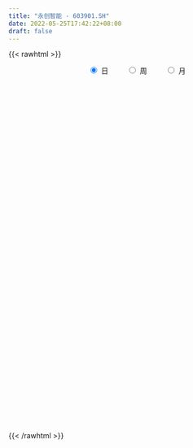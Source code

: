```yaml
---
title: "永创智能 - 603901.SH"
date: 2022-05-25T17:42:22+08:00
draft: false
---
```

{{< rawhtml >}}
    <div style="text-align: center">
        <label style="padding: 1rem;"><input style="margin-right: .5rem" type="radio" name="period" value="D" checked onclick="period_change(this)">日</label>
        <label style="padding: 1rem;"><input style="margin-right: .5rem" type="radio" name="period" value="W" onclick="period_change(this)">周</label>
        <label style="padding: 1rem;"><input style="margin-right: .5rem" type="radio" name="period" value="M" onclick="period_change(this)">月</label>
    </div>
    <div id="chart" style="height: 700px;"></div> 
    <script type="text/javascript">
        const D_v = [79838.35,173075.14,121760.49,67874.69,54817.57,59383.23,92816.34,145492.24,66803.23,160323.7,145894.7,175572.98,153729.52,142991.85,87751.27,122830.2,91220.33,83305.23,99692.45,84809.69,80255.59,39224.22,77090.16,101227.72,63547.08,101114.72,77013.33,55217.12,44622.62,73145.25,84138.31,93462.95,61176.7,55831.83,38675.19,73869.69,89019.47,42848.81,81808.81,46128.33,61471.83,44734.25,61622.27,44413.12,150716.24,59338.14,51473.09,41963.59,45952.95,50540.76,139718.25,69053.27,110296.81,78008.82,48778.0,39011.91,40980.01,52868.48,59976.38,42030.21,39859.88,107868.43,61688.36,52958.38,37441.87,54284.53,170090.94,99986.55,85461.89,68925.52,64966.79,106757.61,63175.75,61375.51,92562.91,68500.4,50921.68,53885.1,41686.9,51382.24,28663.23,30395.62,97911.24,50877.43,45943.96,63128.83,72832.33,65351.86,56081.6,49554.95,26546.28,26575.28,36332.66,49555.13,26697.3,55071.81,31051.81,41124.05,36951.72,25321.49,26149.32,23402.77,19743.0,11941.0,14117.96,13945.56,45048.6,29242.0,34802.18,49303.77,54571.0,43473.18,17229.0,67559.95,62278.25,47298.72,41320.03,34489.0,44801.63,54767.97,30888.96,45920.0,30694.0,44442.71,57120.69,33851.56,30099.93,51110.0,43020.14,30619.71,62696.83,40339.82,45478.4,56180.03,52599.6,68451.02,115195.35,69365.08,53473.94,56983.0,30852.25,41622.3,68703.8,49161.45,34066.14,25537.8,25769.95,25752.12,35083.23,25293.52,16327.0,22188.88,13628.09,28723.52,21989.48,23213.0,23859.62,24687.52,21250.89,20634.0,26336.0,38700.97,26487.81,74692.13,43313.56,46097.2,26183.0,25227.7,23714.0,12188.0,16402.38,16064.0,7005.0,12123.0,13681.0,15551.0,18971.0,13420.78,10619.81,11909.28,10698.5,14287.54,12283.5,11414.46,7708.34,12609.0,6134.0,7986.0,9853.0,12228.0,14342.44,16117.59,14814.66,10878.14,9627.05,10463.64,12752.29,31254.61,48327.4,41923.77,38156.34,18220.12,20637.63,24564.49,21711.94,38000.34,24604.56,20062.02,26892.11,22200.42,12989.0,21493.15,20282.4,22809.74,36027.86,41888.68,16209.0,20394.14,21040.0,12696.7,20011.09,36570.3,32420.22,27571.73,41285.91,14997.61,21272.0,37017.64,28913.64,41207.0,29041.0,19771.98,31710.02,43699.28,28784.21,29661.28,30886.09,12620.0,36279.0,38347.3,31300.0,27422.0,31724.69,15769.0,30832.0,36493.49,24866.0,29489.48,35052.8,19718.22]
const D_histogram = [0.0,0.0431407407,0.0253053582,-0.0036168059,-0.0217028182,-0.0169894622,0.0268158792,0.0827592427,0.1138011807,0.1661115908,0.2011264542,0.3086693091,0.4065543697,0.3716489934,0.2938905219,0.2658395219,0.2122835377,0.1850788548,0.1697662213,0.1223094009,0.0456567879,-0.0259931804,-0.1232138158,-0.1579237848,-0.1637756652,-0.0814581022,-0.0743087418,-0.0613378026,-0.0746398199,-0.0397687927,-0.0064482559,0.0210413773,0.0577654233,0.01943772,-0.0145711948,-0.0540637723,-0.106676382,-0.1351231625,-0.1853933001,-0.2081402848,-0.1644508297,-0.1179223677,-0.1299418381,-0.1533406629,-0.210790334,-0.2678257601,-0.2825766097,-0.2649971921,-0.2514093551,-0.2391990577,-0.2594538571,-0.2713070323,-0.2842168986,-0.2536301183,-0.2119178405,-0.15612272,-0.1180014075,-0.0498527127,-0.0419406838,-0.0355673877,0.0092830137,0.0903644392,0.1096901822,0.0928299539,0.0886079323,0.0961046694,0.1449874556,0.152652856,0.0934206195,0.0688533873,0.1049500166,0.193945539,0.2460999288,0.258006883,0.3310458905,0.3420595342,0.3077983096,0.2323929737,0.1900672938,0.1532470926,0.1202013054,0.1054662093,0.0573847451,0.040557156,-0.0144824147,-0.0306996547,-0.0292260978,-0.0834537298,-0.095851476,-0.1151838816,-0.1293926453,-0.1569958347,-0.2056761702,-0.2532061725,-0.2843488521,-0.3048286387,-0.2897661821,-0.221687095,-0.1549421585,-0.0997351883,-0.0361621006,-0.0052420877,0.0294360705,0.0645784024,0.0772368499,0.0724424215,0.0063918985,-0.0171110594,-0.0523695514,-0.0747575179,-0.1104089027,-0.1295785764,-0.1144367935,-0.0109115886,0.0657465459,0.1390421096,0.1607093039,0.1403205293,0.1062930763,0.1389680775,0.1251142623,0.1449071683,0.1428377481,0.1583487705,0.1528362475,0.1397605946,0.11474903,0.138112488,0.1486797278,0.1345835231,0.14956534,0.1192710515,0.1003458083,0.0382812426,-0.0060787303,0.0612830543,0.082220404,0.1049134255,0.0712015623,0.000594948,-0.0484848273,-0.0813950289,-0.0657177379,-0.0523846053,-0.0366904949,-0.0303388463,-0.0319956903,-0.0322135196,-0.0503473544,-0.0717082569,-0.0963294091,-0.1151913654,-0.121623475,-0.1259555964,-0.1082973106,-0.0863543097,-0.0708670082,-0.0449579591,-0.0213284988,-0.0362345051,-0.0252838293,-0.0314071002,0.0000429783,-0.0266200459,-0.0403600696,-0.1000073168,-0.1315177947,-0.1232811036,-0.1154840509,-0.1112606705,-0.1237316194,-0.1293548807,-0.1256803553,-0.1450703138,-0.1637019675,-0.1805149002,-0.145755501,-0.0902383112,-0.0439433771,0.0005433282,0.0232923686,0.0210878405,0.0247339905,0.0242373279,0.0280454232,0.0349199043,0.0426445805,0.0529208044,0.052802958,0.0762865661,0.0728445684,0.0922287354,0.0849989554,0.0896275241,0.0955747512,0.0848051008,0.0607763179,0.0270436586,-0.0595787067,-0.1425424419,-0.153017444,-0.13606283,-0.1371475296,-0.1661768802,-0.1471882868,-0.0634845135,0.0036206781,0.0208796017,0.0506797024,0.0690234879,0.0639429605,0.047453711,0.0422091348,0.0441912282,0.0763252413,0.0883320074,0.0787048577,0.0766350703,0.0521389461,0.0235777034,-0.001678187,-0.0348813469,-0.0680866608,-0.0628618516,-0.0532149909,-0.0512576996,-0.039612868,-0.0211590212,-0.041565574,-0.0599629954,-0.1005698417,-0.1426624192,-0.1144803171,-0.0630024228,-0.0208953463,0.0308177877,0.0536384908,0.0627048163,0.098442175,0.1198190386,0.1402463339,0.1517637593,0.1554833984,0.147467365,0.1485617393,0.1555957828,0.1416913196,0.1295619494,0.0993511298,0.0640592827]
const D_fast = [0.0,0.0539259259,0.042416883,0.0125905173,-0.0109211995,-0.0104552091,0.0400541021,0.1166872764,0.1761795094,0.2700178173,0.3553142942,0.5400244765,0.7395481295,0.7975550015,0.7932691604,0.831678041,0.8311929412,0.850257972,0.8773868938,0.8605074236,0.7952690076,0.7171207442,0.5890966548,0.5149057396,0.468109943,0.5300629805,0.5186351553,0.5162716438,0.4843096717,0.5092385006,0.5409469735,0.573696951,0.6248623528,0.5913940796,0.553742366,0.5007338455,0.4214521403,0.3592245691,0.2626061066,0.1878240506,0.1904007983,0.2074486684,0.1629437385,0.101209748,-0.0089375067,-0.1329293728,-0.2183243748,-0.2669942553,-0.316258757,-0.3638482241,-0.4489664877,-0.528646421,-0.612610512,-0.6454312612,-0.6566984436,-0.639934003,-0.6313130424,-0.5756275258,-0.5782006678,-0.5807192187,-0.5335480638,-0.4298755286,-0.38312724,-0.3767799798,-0.3588500184,-0.3273271139,-0.2421974638,-0.1963688495,-0.2322459311,-0.2395998164,-0.177265683,-0.0397837758,0.0738955962,0.1503042711,0.3061047513,0.4026332785,0.4453216313,0.4280145388,0.4332056823,0.4346972543,0.4317017935,0.4433332497,0.4095979717,0.4029096717,0.3442494973,0.3203573437,0.314524376,0.2394333116,0.2030726964,0.1549443204,0.1083873954,0.0415352473,-0.0585641308,-0.1693956762,-0.2716255687,-0.3683125151,-0.425691604,-0.4130342907,-0.3850248937,-0.3547517207,-0.3002191581,-0.2706096671,-0.2285724913,-0.1772855589,-0.1453178988,-0.1320017219,-0.1964542702,-0.224234993,-0.2725858728,-0.3136632188,-0.3769168293,-0.4284811471,-0.4419485625,-0.3411512548,-0.2480564838,-0.1400003927,-0.0781558724,-0.0634645146,-0.0709186986,-0.003501678,0.0139230723,0.0699427704,0.1035827873,0.1586810023,0.1913775411,0.2132420369,0.2169177297,0.2748093098,0.3225464816,0.3420961577,0.3944693095,0.3939927839,0.4001539928,0.3476597378,0.3017800822,0.3844626304,0.4259550812,0.474876459,0.4589649863,0.388507109,0.327306127,0.2740471681,0.2732950246,0.2735320059,0.2800534926,0.2788204296,0.2691646631,0.2608934538,0.2301727804,0.1908848137,0.1421813092,0.0945215115,0.0576835332,0.0218625127,0.0124464709,0.0128008943,0.0105714437,0.0252410031,0.0435383387,0.0195737061,0.0242034246,0.0102283787,0.0416892017,0.0083711661,-0.0154588751,-0.1001079515,-0.164497878,-0.1870814628,-0.2081554229,-0.2317472101,-0.2751510639,-0.3131130454,-0.3408586087,-0.3965161457,-0.4560732913,-0.518014949,-0.519694425,-0.4867368131,-0.4514277232,-0.4068051859,-0.3782330534,-0.3751656213,-0.3653359737,-0.3597733043,-0.3489538532,-0.3333493961,-0.3149635748,-0.2914571498,-0.2783742567,-0.235819007,-0.2210498627,-0.1786085118,-0.164588553,-0.1375531032,-0.1077121884,-0.0972805635,-0.1061152669,-0.1330870116,-0.2346040535,-0.3532033992,-0.4019327623,-0.4189938558,-0.4543654378,-0.5249390085,-0.5427474868,-0.4749148418,-0.4069044807,-0.3844256567,-0.3419556304,-0.306355973,-0.2954507602,-0.300076582,-0.2947688745,-0.281738974,-0.2305236506,-0.1964338827,-0.186384818,-0.1692958377,-0.1807572254,-0.2034240423,-0.2290994795,-0.2710229761,-0.3212499552,-0.3317406089,-0.3353974958,-0.3462546296,-0.3445130149,-0.3313489234,-0.3621468698,-0.39553504,-0.4612843468,-0.539042529,-0.5394805062,-0.5037532176,-0.4668699776,-0.4074523967,-0.3712220709,-0.3464795414,-0.2861316389,-0.2348000157,-0.1793111369,-0.1298527716,-0.0872622829,-0.0584114751,-0.0201766659,0.0257563233,0.04727469,0.0675358071,0.06216277,0.0428857435]
const D_slow = [0.0,0.0107851852,0.0171115247,0.0162073233,0.0107816187,0.0065342531,0.0132382229,0.0339280336,0.0623783288,0.1039062265,0.15418784,0.2313551673,0.3329937598,0.4259060081,0.4993786386,0.565838519,0.6189094035,0.6651791172,0.7076206725,0.7381980227,0.7496122197,0.7431139246,0.7123104706,0.6728295244,0.6318856081,0.6115210826,0.5929438972,0.5776094465,0.5589494915,0.5490072933,0.5473952294,0.5526555737,0.5670969295,0.5719563595,0.5683135608,0.5547976178,0.5281285223,0.4943477316,0.4479994066,0.3959643354,0.354851628,0.3253710361,0.2928855766,0.2545504108,0.2018528273,0.1348963873,0.0642522349,-0.0019970631,-0.0648494019,-0.1246491663,-0.1895126306,-0.2573393887,-0.3283936134,-0.3918011429,-0.4447806031,-0.4838112831,-0.5133116349,-0.5257748131,-0.5362599841,-0.545151831,-0.5428310775,-0.5202399678,-0.4928174222,-0.4696099337,-0.4474579507,-0.4234317833,-0.3871849194,-0.3490217054,-0.3256665505,-0.3084532037,-0.2822156996,-0.2337293148,-0.1722043326,-0.1077026119,-0.0249411392,0.0605737443,0.1375233217,0.1956215651,0.2431383886,0.2814501617,0.3115004881,0.3378670404,0.3522132267,0.3623525157,0.358731912,0.3510569983,0.3437504739,0.3228870414,0.2989241724,0.270128202,0.2377800407,0.198531082,0.1471120395,0.0838104963,0.0127232833,-0.0634838764,-0.1359254219,-0.1913471956,-0.2300827353,-0.2550165323,-0.2640570575,-0.2653675794,-0.2580085618,-0.2418639612,-0.2225547487,-0.2044441434,-0.2028461687,-0.2071239336,-0.2202163214,-0.2389057009,-0.2665079266,-0.2989025707,-0.327511769,-0.3302396662,-0.3138030297,-0.2790425023,-0.2388651763,-0.203785044,-0.1772117749,-0.1424697555,-0.11119119,-0.0749643979,-0.0392549609,0.0003322318,0.0385412937,0.0734814423,0.1021686998,0.1366968218,0.1738667538,0.2075126345,0.2449039695,0.2747217324,0.2998081845,0.3093784951,0.3078588126,0.3231795761,0.3437346771,0.3699630335,0.3877634241,0.3879121611,0.3757909542,0.355442197,0.3390127625,0.3259166112,0.3167439875,0.3091592759,0.3011603533,0.2931069734,0.2805201348,0.2625930706,0.2385107183,0.209712877,0.1793070082,0.1478181091,0.1207437815,0.099155204,0.081438452,0.0701989622,0.0648668375,0.0558082112,0.0494872539,0.0416354788,0.0416462234,0.0349912119,0.0249011945,-0.0001006347,-0.0329800833,-0.0638003592,-0.092671372,-0.1204865396,-0.1514194444,-0.1837581646,-0.2151782535,-0.2514458319,-0.2923713238,-0.3375000488,-0.3739389241,-0.3964985019,-0.4074843462,-0.4073485141,-0.401525422,-0.3962534618,-0.3900699642,-0.3840106322,-0.3769992764,-0.3682693004,-0.3576081552,-0.3443779541,-0.3311772147,-0.3121055731,-0.293894431,-0.2708372472,-0.2495875084,-0.2271806273,-0.2032869395,-0.1820856643,-0.1668915848,-0.1601306702,-0.1750253468,-0.2106609573,-0.2489153183,-0.2829310258,-0.3172179082,-0.3587621283,-0.3955592,-0.4114303284,-0.4105251588,-0.4053052584,-0.3926353328,-0.3753794608,-0.3593937207,-0.347530293,-0.3369780093,-0.3259302022,-0.3068488919,-0.2847658901,-0.2650896756,-0.2459309081,-0.2328961715,-0.2270017457,-0.2274212924,-0.2361416292,-0.2531632944,-0.2688787573,-0.282182505,-0.2949969299,-0.3049001469,-0.3101899022,-0.3205812957,-0.3355720446,-0.360714505,-0.3963801098,-0.4250001891,-0.4407507948,-0.4459746314,-0.4382701844,-0.4248605617,-0.4091843577,-0.3845738139,-0.3546190543,-0.3195574708,-0.2816165309,-0.2427456813,-0.2058788401,-0.1687384053,-0.1298394596,-0.0944166296,-0.0620261423,-0.0371883598,-0.0211735392]
const D_data = [['2021-05-14', 12.0809, 13.335, 12.0809, 13.335],['2021-05-17', 13.8641, 14.011, 13.6289, 14.6577],['2021-05-18', 13.7661, 13.3448, 13.2272, 13.9817],['2021-05-19', 13.3448, 13.09, 13.09, 13.4526],['2021-05-20', 13.0606, 13.09, 12.9921, 13.3448],['2021-05-21', 13.0704, 13.3252, 13.0411, 13.482],['2021-05-24', 13.335, 13.9523, 13.1292, 14.1678],['2021-05-25', 13.9425, 14.4226, 13.8739, 14.6969],['2021-05-26', 14.354, 14.4324, 14.1678, 14.5891],['2021-05-27', 14.2266, 15.0496, 14.158, 15.5199],['2021-05-28', 14.8929, 15.2358, 14.7557, 15.3926],['2021-05-31', 15.079, 16.7643, 15.0594, 16.7643],['2021-06-01', 16.7839, 17.5285, 16.4311, 17.9106],['2021-06-02', 17.6559, 16.4017, 16.2744, 17.6853],['2021-06-03', 16.6565, 15.8922, 15.8727, 16.8133],['2021-06-04', 15.7551, 16.5291, 15.5689, 16.6565],['2021-06-07', 16.245, 16.2646, 15.7747, 16.5879],['2021-06-08', 16.4017, 16.6271, 16.0686, 16.9896],['2021-06-09', 16.5095, 16.9014, 15.9902, 16.9994],['2021-06-10', 16.6467, 16.5487, 16.2058, 16.9504],['2021-06-11', 16.5585, 16.0196, 15.4122, 16.5585],['2021-06-15', 15.9216, 15.7943, 15.6767, 16.049],['2021-06-16', 15.8629, 15.0594, 14.7753, 15.9412],['2021-06-17', 15.0594, 15.4709, 14.8831, 15.951],['2021-06-18', 15.4709, 15.6865, 14.9712, 15.9314],['2021-06-21', 15.6277, 16.9896, 15.5297, 17.166],['2021-06-22', 16.6859, 16.3136, 16.2548, 16.872],['2021-06-23', 16.2842, 16.4703, 16.1078, 16.7153],['2021-06-24', 16.4115, 16.1666, 15.9706, 16.4703],['2021-06-25', 15.9706, 16.8622, 15.9706, 17.2444],['2021-06-28', 16.6663, 17.0876, 16.4605, 17.7343],['2021-06-29', 17.1464, 17.264, 16.5585, 17.7147],['2021-06-30', 17.3815, 17.6657, 17.1072, 17.6657],['2021-07-01', 17.6363, 16.8329, 16.8133, 17.6461],['2021-07-02', 16.7349, 16.7741, 16.5585, 17.1464],['2021-07-05', 16.7937, 16.5585, 16.3136, 16.8133],['2021-07-06', 16.5879, 16.1568, 15.7747, 16.7545],['2021-07-07', 16.1568, 16.2156, 15.8041, 16.4213],['2021-07-08', 16.2156, 15.6669, 15.2162, 16.3723],['2021-07-09', 15.8237, 15.7159, 15.2848, 15.9314],['2021-07-12', 15.8041, 16.5095, 15.6375, 16.6859],['2021-07-13', 16.5193, 16.7251, 16.0784, 16.9308],['2021-07-14', 16.9308, 16.0294, 15.9706, 16.9308],['2021-07-15', 16.0098, 15.7159, 15.3338, 16.1666],['2021-07-16', 15.7259, 14.9559, 14.176, 15.953],['2021-07-19', 14.7091, 14.4821, 14.4623, 15.2521],['2021-07-20', 14.719, 14.6104, 13.9885, 14.719],['2021-07-21', 14.6104, 14.8078, 14.3439, 14.9855],['2021-07-22', 14.9954, 14.6301, 14.4623, 14.9954],['2021-07-23', 14.6301, 14.4722, 14.1168, 14.6894],['2021-07-26', 14.4031, 13.8206, 13.2876, 14.5314],['2021-07-27', 13.8601, 13.5936, 13.4455, 14.1365],['2021-07-28', 13.4258, 13.2481, 12.8532, 13.7121],['2021-07-29', 13.3369, 13.5738, 13.3369, 13.8996],['2021-07-30', 13.5738, 13.6627, 13.4258, 14.0773],['2021-08-02', 13.4258, 13.8897, 13.3962, 13.9786],['2021-08-03', 13.8799, 13.7417, 13.643, 14.1662],['2021-08-04', 13.7614, 14.2649, 13.7022, 14.5314],['2021-08-05', 14.1859, 13.6035, 13.5047, 14.2846],['2021-08-06', 13.6232, 13.5146, 13.3567, 13.7318],['2021-08-09', 13.7219, 14.0477, 13.3863, 14.1662],['2021-08-10', 14.028, 14.8078, 13.9292, 15.4495],['2021-08-11', 14.8078, 14.3142, 14.2254, 14.8078],['2021-08-12', 14.3241, 13.8799, 13.8305, 14.5413],['2021-08-13', 13.8799, 13.9885, 13.7812, 14.0674],['2021-08-16', 13.8503, 14.1563, 13.3468, 14.2155],['2021-08-17', 15.3014, 14.8671, 14.1662, 15.3014],['2021-08-18', 15.0546, 14.5709, 13.949, 15.104],['2021-08-19', 14.413, 13.643, 13.6232, 14.561],['2021-08-20', 13.6232, 13.87, 12.9717, 13.9983],['2021-08-23', 13.7121, 14.6894, 13.6331, 14.7091],['2021-08-24', 14.6992, 15.7753, 14.4623, 15.8839],['2021-08-25', 15.5778, 15.8444, 15.1731, 15.8839],['2021-08-26', 15.8444, 15.6963, 15.5581, 16.2491],['2021-08-27', 15.6272, 16.9204, 15.6272, 17.1771],['2021-08-30', 16.8809, 16.644, 16.5058, 17.4041],['2021-08-31', 16.7131, 16.2886, 16.2096, 16.7625],['2021-09-01', 16.2195, 15.716, 15.6568, 16.6835],['2021-09-02', 15.6963, 16.0122, 15.5186, 16.1504],['2021-09-03', 16.0813, 16.0418, 15.8543, 16.6243],['2021-09-06', 16.0221, 16.0517, 15.5384, 16.2886],['2021-09-07', 16.0813, 16.2886, 16.0813, 16.723],['2021-09-08', 16.3676, 15.8148, 15.4199, 16.5749],['2021-09-09', 15.8148, 16.1208, 15.4594, 16.2491],['2021-09-10', 16.0319, 15.5087, 15.4298, 16.1109],['2021-09-13', 15.41, 15.8345, 14.8868, 15.8641],['2021-09-14', 15.9332, 16.0418, 15.3903, 16.1998],['2021-09-15', 15.953, 15.2027, 15.183, 15.953],['2021-09-16', 15.0842, 15.5186, 15.0842, 16.0122],['2021-09-17', 15.5186, 15.3014, 14.7387, 15.6568],['2021-09-22', 15.3705, 15.2126, 14.8671, 15.4001],['2021-09-23', 15.2126, 14.8473, 14.8276, 15.2817],['2021-09-24', 14.8276, 14.255, 14.2155, 14.9658],['2021-09-27', 14.255, 13.8404, 13.5541, 14.413],['2021-09-28', 13.87, 13.6232, 13.5936, 14.1168],['2021-09-29', 13.5936, 13.3764, 13.3271, 13.8897],['2021-09-30', 13.4258, 13.5541, 13.3073, 13.7713],['2021-10-08', 13.8009, 14.2155, 13.6528, 14.3735],['2021-10-11', 14.2846, 14.3833, 14.0674, 14.6598],['2021-10-12', 14.3142, 14.4327, 14.2945, 14.6104],['2021-10-13', 14.5709, 14.7683, 14.1464, 14.9855],['2021-10-14', 14.7585, 14.561, 14.3142, 14.8769],['2021-10-15', 14.64, 14.7585, 14.4031, 14.8967],['2021-10-18', 14.7585, 14.9559, 14.7585, 14.9559],['2021-10-19', 15.1237, 14.8276, 14.7387, 15.1336],['2021-10-20', 14.8375, 14.6598, 14.5314, 14.9559],['2021-10-21', 14.8078, 13.7022, 13.6627, 14.8078],['2021-10-22', 14.1168, 13.9589, 13.6824, 14.1168],['2021-10-25', 13.9194, 13.5936, 13.5442, 14.0674],['2021-10-26', 13.643, 13.5146, 13.2283, 13.8601],['2021-10-27', 13.4455, 13.0803, 12.8828, 13.5738],['2021-10-28', 13.0803, 13.0013, 12.4188, 13.1296],['2021-10-29', 13.1197, 13.2777, 12.8038, 13.3764],['2021-11-01', 13.6133, 14.6104, 13.406, 14.6104],['2021-11-02', 14.7782, 14.7387, 14.4623, 15.0546],['2021-11-03', 14.9066, 15.1435, 14.5215, 15.1435],['2021-11-04', 15.0053, 14.8375, 14.6301, 15.2027],['2021-11-05', 14.9164, 14.4031, 14.3636, 14.9559],['2021-11-08', 14.6499, 14.1563, 13.8009, 14.6499],['2021-11-09', 14.3044, 15.0645, 14.1563, 15.3014],['2021-11-10', 15.0053, 14.6203, 14.5215, 15.0349],['2021-11-11', 14.6005, 15.1534, 14.4426, 15.3014],['2021-11-12', 15.1139, 15.0349, 14.8177, 15.2027],['2021-11-15', 15.0448, 15.41, 14.8769, 15.5384],['2021-11-16', 15.41, 15.3014, 15.1731, 15.8839],['2021-11-17', 15.2916, 15.2817, 15.0645, 15.568],['2021-11-18', 15.1632, 15.1435, 15.0941, 15.5285],['2021-11-19', 15.1632, 15.8641, 15.1534, 16.0912],['2021-11-22', 15.7852, 15.9332, 15.7259, 16.2393],['2021-11-23', 16.1899, 15.7555, 15.6568, 16.2689],['2021-11-24', 15.8444, 16.2689, 15.7062, 16.644],['2021-11-25', 16.2985, 15.8049, 15.7358, 16.5848],['2021-11-26', 16.0221, 15.9431, 15.0349, 16.3281],['2021-11-29', 15.795, 15.2817, 15.0744, 15.8937],['2021-11-30', 15.3508, 15.2718, 15.0645, 15.8839],['2021-12-01', 15.7259, 16.802, 15.5482, 16.802],['2021-12-02', 16.802, 16.565, 16.0912, 17.0981],['2021-12-03', 16.7625, 16.8316, 16.3478, 17.029],['2021-12-06', 16.9402, 16.2195, 16.1998, 17.2166],['2021-12-07', 16.2886, 15.5581, 15.2126, 16.4663],['2021-12-08', 15.5384, 15.5384, 15.2521, 15.7457],['2021-12-09', 15.7852, 15.5186, 15.104, 15.7852],['2021-12-10', 15.4791, 16.0714, 15.4791, 16.7625],['2021-12-13', 15.5877, 16.1208, 15.3508, 16.1307],['2021-12-14', 15.9431, 16.2393, 15.9431, 16.4071],['2021-12-15', 16.4663, 16.1998, 16.1109, 16.5255],['2021-12-16', 16.259, 16.1307, 15.9628, 16.4959],['2021-12-17', 16.0714, 16.1603, 15.8444, 16.259],['2021-12-20', 15.9727, 15.8937, 15.4693, 16.3182],['2021-12-21', 15.8937, 15.7358, 15.4001, 15.8937],['2021-12-22', 15.7259, 15.5384, 15.4001, 15.7259],['2021-12-23', 15.6173, 15.4396, 15.2027, 15.6766],['2021-12-24', 15.4396, 15.4594, 15.1336, 15.5384],['2021-12-27', 15.4989, 15.3804, 14.9362, 15.5581],['2021-12-28', 15.2521, 15.6173, 15.1336, 15.6371],['2021-12-29', 15.6173, 15.716, 15.4199, 15.9628],['2021-12-30', 15.489, 15.6864, 15.3409, 15.6864],['2021-12-31', 15.6075, 15.8937, 15.4989, 16.2294],['2022-01-04', 15.953, 15.9826, 15.8444, 16.1603],['2022-01-05', 15.9332, 15.5087, 15.4001, 16.0122],['2022-01-06', 15.3014, 15.8049, 15.0151, 15.8345],['2022-01-07', 15.7259, 15.5877, 15.5778, 16.1899],['2022-01-10', 15.5976, 16.1208, 15.5877, 16.1702],['2022-01-11', 16.3873, 15.4001, 14.7782, 16.4762],['2022-01-12', 15.41, 15.4298, 15.0349, 15.5285],['2022-01-13', 15.4298, 14.6005, 14.5907, 15.5285],['2022-01-14', 14.561, 14.6104, 14.3142, 14.8276],['2022-01-17', 14.5808, 14.9362, 14.5314, 15.0053],['2022-01-18', 14.8769, 14.8671, 14.6301, 15.0053],['2022-01-19', 14.7881, 14.7486, 14.5413, 14.7881],['2022-01-20', 14.6005, 14.4031, 14.3932, 14.8375],['2022-01-21', 14.4031, 14.3142, 14.0082, 14.4623],['2022-01-24', 14.2056, 14.2945, 14.0971, 14.4327],['2022-01-25', 14.2945, 13.8206, 13.8206, 14.3142],['2022-01-26', 14.0082, 13.564, 13.4554, 14.0378],['2022-01-27', 13.564, 13.3073, 13.3073, 13.8108],['2022-01-28', 13.2974, 13.8206, 13.2974, 14.0378],['2022-02-07', 14.2945, 14.176, 13.8996, 14.2945],['2022-02-08', 14.1267, 14.2254, 13.9095, 14.2353],['2022-02-09', 14.2451, 14.3735, 14.1168, 14.561],['2022-02-10', 14.2451, 14.2353, 14.176, 14.4919],['2022-02-11', 14.2451, 13.9391, 13.8601, 14.3241],['2022-02-14', 13.9687, 13.9786, 13.8404, 14.2353],['2022-02-15', 13.9786, 13.8996, 13.8206, 14.3044],['2022-02-16', 13.9885, 13.9292, 13.8305, 14.1168],['2022-02-17', 13.9786, 13.9687, 13.8305, 14.1365],['2022-02-18', 14.0082, 13.9983, 13.8404, 14.0082],['2022-02-21', 13.9983, 14.0674, 13.8601, 14.0674],['2022-02-22', 13.9687, 13.9589, 13.8799, 14.2451],['2022-02-23', 14.1069, 14.3241, 13.9292, 14.3636],['2022-02-24', 14.334, 14.0576, 13.8206, 14.4031],['2022-02-25', 14.0576, 14.413, 14.0477, 14.561],['2022-02-28', 14.3932, 14.1464, 14.0181, 14.4623],['2022-03-01', 14.1069, 14.3241, 13.9983, 14.3439],['2022-03-02', 14.2353, 14.413, 14.1662, 14.4919],['2022-03-03', 14.4228, 14.2353, 14.1662, 14.4623],['2022-03-04', 14.2155, 14.0082, 13.9391, 14.4031],['2022-03-07', 13.9983, 13.7417, 13.6528, 14.2056],['2022-03-08', 13.7121, 12.715, 12.5274, 13.7614],['2022-03-09', 12.7051, 12.1918, 11.7377, 12.8532],['2022-03-10', 12.5373, 12.6953, 12.3399, 12.9815],['2022-03-11', 12.6459, 12.9026, 12.172, 12.9223],['2022-03-14', 12.9322, 12.5669, 12.409, 13.1],['2022-03-15', 12.5077, 11.9647, 11.945, 12.7545],['2022-03-16', 12.1227, 12.3596, 11.8068, 12.4386],['2022-03-17', 12.4879, 13.3073, 12.4879, 13.3369],['2022-03-18', 13.2876, 13.4258, 13.0013, 13.6726],['2022-03-21', 13.4258, 12.9815, 12.8828, 13.5738],['2022-03-22', 12.9519, 13.2382, 12.7841, 13.3665],['2022-03-23', 13.2777, 13.2185, 13.1296, 13.6627],['2022-03-24', 13.2185, 12.9618, 12.9026, 13.2382],['2022-03-25', 12.8433, 12.7545, 12.5867, 12.9815],['2022-03-28', 12.6261, 12.8236, 12.4583, 13.1888],['2022-03-29', 12.6953, 12.8927, 12.4188, 12.9618],['2022-03-30', 12.8236, 13.3665, 12.5373, 13.4751],['2022-03-31', 13.2777, 13.2579, 13.1395, 13.8305],['2022-04-01', 13.2382, 13.021, 12.942, 13.2777],['2022-04-06', 13.0112, 13.1099, 12.7545, 13.2185],['2022-04-07', 13.021, 12.7742, 12.7545, 13.3271],['2022-04-08', 12.9717, 12.5768, 12.4583, 12.9717],['2022-04-11', 12.5472, 12.4485, 11.8858, 12.5472],['2022-04-12', 12.3892, 12.1424, 12.0338, 12.8038],['2022-04-13', 12.2609, 11.8858, 11.8167, 12.2609],['2022-04-14', 11.8956, 12.2017, 11.7772, 12.3399],['2022-04-15', 12.1029, 12.2115, 11.9351, 12.7644],['2022-04-18', 12.2313, 12.0634, 11.9055, 12.2313],['2022-04-19', 12.0536, 12.1424, 11.866, 12.172],['2022-04-20', 12.0634, 12.2411, 11.9845, 12.7644],['2022-04-21', 12.4879, 11.6784, 11.6784, 12.4879],['2022-04-22', 11.6982, 11.5106, 11.1059, 11.7179],['2022-04-25', 11.2046, 10.9578, 10.7702, 11.5995],['2022-04-26', 11.1454, 10.5629, 10.4642, 11.1552],['2022-04-27', 10.5629, 11.2441, 10.02, 11.2737],['2022-04-28', 11.1256, 11.6192, 11.0269, 12.1029],['2022-04-29', 11.5699, 11.6587, 11.3724, 11.8463],['2022-05-05', 11.6291, 11.9746, 11.4119, 12.0437],['2022-05-06', 11.5304, 11.787, 11.4218, 12.2313],['2022-05-09', 11.7475, 11.6883, 11.5699, 11.8167],['2022-05-10', 11.5797, 12.1523, 11.3625, 12.2115],['2022-05-11', 12.2609, 12.1622, 12.1523, 12.8038],['2022-05-12', 12.2708, 12.3201, 11.9845, 12.4485],['2022-05-13', 12.4583, 12.3695, 12.0338, 12.4583],['2022-05-16', 12.3695, 12.3991, 12.2609, 12.8236],['2022-05-17', 12.5373, 12.33, 12.1128, 12.5373],['2022-05-18', 12.3991, 12.5176, 12.0733, 12.7051],['2022-05-19', 12.3892, 12.715, 12.3004, 13.0605],['2022-05-20', 12.7644, 12.5373, 12.4386, 12.8828],['2022-05-23', 12.6163, 12.5867, 12.3004, 12.6854],['2022-05-24', 12.5274, 12.33, 12.3004, 13.021],['2022-05-25', 12.36, 12.15, 12.12, 12.48]]
const W_v = [103927.63,97077.57,94137.45,68749.71,67603.04,108189.47,109016.56,135291.17,206254.48,129104.4,97976.05,78949.73,264699.68,140054.32,74946.88,99815.44,65483.9,83391.04,49280.0,39294.75,50840.96,38913.46,45773.78,60364.47,62719.85,189842.49,83509.98,81798.54,77440.36,58522.02,20274.24,12993.86,156610.36,404460.16,274172.96,170485.08,156163.9,137478.2,160933.17,174072.07,73989.0,57166.17,703949.8899999999,274081.89,482075.11,780766.87,549974.99,649688.37,548337.7999999999,739498.4200000002,1605834.6899999999,884602.9000000001,481504.33,366637.63,222831.92,185473.29,168117.12,350667.49,236982.75,269853.8,139099.7,150527.33,95707.91,167123.0,115400.77,161009.19,283161.13,157527.99,217470.3,188385.24,102657.09,117176.38,84319.84,230911.9,96139.73,41475.8,113146.66,159046.05,65301.95,71077.0,127023.93,257944.05,367675.4400000001,402891.51,310964.31,209981.49,176237.17,306038.55,198435.45,127464.56,112885.36,34805.8,111317.76,258553.8,115287.89,102954.22,295898.66,523345.63,510640.6,241571.69,156532.0,105885.0,63916.1,62571.15,62630.0,68092.19,67245.0,72180.2,97905.02,118361.12,151561.24,113945.34,197074.3,49605.7,195443.02,124299.46,62758.02,181421.38,223943.31,163134.09,367199.5699999999,439435.4,385717.57,423483.97,275861.88,312417.43,168909.54,374092.78,794115.3099999999,278473.67,1820084.6399999999,922608.54,1146759.5,702041.66,643992.25,1479474.8200000001,649172.29,429616.92,277841.59,285512.79,174918.62,243638.35,195132.51,133223.37,196987.84,177026.81,151101.0,175734.87,140980.0,149522.77,71963.19,219803.28,469097.16,351938.85,1024252.3300000001,1133893.24,842623.96,388997.09,687929.86,666308.6800000001,502210.74,372385.52,219890.09,297673.7,195509.96,90819.8,306581.11,263869.73,208642.5,183285.13,650404.6900000001,289833.6,341828.77,229619.58,170661.87,169335.1,156918.5,151566.99,225321.63,270657.0,274214.49,229357.58,324958.51,421771.9,150267.3,436474.8,577555.83,538219.37,585196.17,441978.12,480207.62,256432.92,547583.1899999999,443294.2,355307.4399999999,113315.93,350375.16,476911.12,611330.21,682875.8199999999,439283.29,281089.18,351113.04,333284.98,333675.11,362957.71,249268.53,445855.15,234866.99,299816.92,478749.4300000001,388838.5699999999,266376.32,253791.48,306949.57,89454.22,162376.05,41124.05,131568.3,114295.12,199379.13,252945.95,207072.56,216624.89,222154.9,361791.08,251635.29,160287.46,112520.72,122473.14,106921.86,216773.7,93596.08,67331.0,60935.91,50149.3,60527.03,58535.78,177882.24,129518.96,103636.7,137217.68,54130.84,157859.25,143407.89,153006.49,60547.37,145968.3,139685.18,84260.5]
const W_histogram = [0.0,-0.0612330484,-0.0919810716,-0.1146530433,-0.1448978412,-0.1265427507,-0.0998235692,-0.0769995274,-0.0417153531,-0.0322210004,-0.0350269327,-0.0336815601,0.0100750873,0.0027799343,-0.0042987777,-0.0512702978,-0.066172774,-0.1053535025,-0.1482739669,-0.1566612865,-0.1713825446,-0.1668688435,-0.1764864985,-0.1640543082,-0.1368478241,-0.0843539793,-0.0681691494,-0.0491040028,-0.0817833741,-0.1345806567,-0.1424190957,-0.1256312438,-0.0290928719,0.0530420888,0.0874334956,0.0586656701,0.0847632701,0.0793918876,0.1015454732,0.0783253568,0.0711771932,0.0724835426,0.1211026248,0.140832499,0.1888610585,0.2128645936,0.229530402,0.1860509823,0.1861117059,0.2419573438,0.254213795,0.2336197882,0.1935955053,0.1319772329,0.024053994,-0.0279004366,-0.0986002241,-0.0946595052,-0.1030024051,-0.1029922704,-0.12397121,-0.1105640723,-0.1099105046,-0.1767166595,-0.2172913968,-0.2191084128,-0.1769630969,-0.1453749043,-0.0958885066,-0.0775539999,-0.0727582048,-0.0451482575,-0.031048484,-0.0199329704,-0.0167581869,0.0009990179,0.0288137753,0.0429398118,0.0433463341,0.0418046791,0.0660989322,0.0916267076,0.1329923249,0.1652014864,0.1932952346,0.2187469541,0.2148637576,0.2390734337,0.2126174551,0.1885373512,0.1292414537,0.0728442934,0.0641249522,0.0394471384,0.0158240542,0.0174407592,0.0409111783,0.0502902939,0.0865432136,0.0630735938,0.0604956646,0.0229228902,-0.0062932609,-0.0231544579,-0.04743634,-0.0929402592,-0.103333819,-0.0983625138,-0.0881368259,-0.0582327307,-0.0267213408,-0.0013647875,0.0287187948,0.0353486832,0.0392371427,0.0206860246,0.0032268856,0.0214259292,0.0467214884,0.0570805747,0.1298504423,0.2147169653,0.2656915981,0.2779079907,0.2806588536,0.2612108576,0.2375586608,0.2646002226,0.3461690266,0.3292907424,0.1183373825,-0.0282391247,-0.0685156131,-0.1693072467,-0.1518961456,-0.1724155451,-0.260442468,-0.3156103761,-0.360190247,-0.3578212005,-0.3408162897,-0.3314727671,-0.3415223155,-0.3122675509,-0.3000682984,-0.3047050125,-0.2842844989,-0.2423908223,-0.2060147386,-0.160832668,-0.1208889075,-0.0679162077,0.0068613979,0.0257146794,0.1360274953,0.2444252108,0.3266207033,0.3717109462,0.4566080717,0.5071978487,0.5049582613,0.3754053453,0.2789171503,0.1412946182,0.0448091367,-0.0221874654,-0.0027335805,-0.0351580361,-0.0626767893,-0.0517693859,0.0240398802,0.036452586,-0.0078585803,-0.0266127082,-0.092702806,-0.1291373293,-0.185425495,-0.2070116628,-0.2452639434,-0.2144849184,-0.1590746081,-0.1589252873,-0.0654993423,0.0122406181,0.0735377169,0.0948932593,0.1373970666,0.1455915593,0.2271892967,0.2118150797,0.266663323,0.2613766459,0.3306288037,0.3596811921,0.3355588278,0.2823533834,0.267469363,0.23675504,0.3197445145,0.4295274747,0.4343196043,0.3833218375,0.3954438549,0.3649386139,0.2465732837,0.097812295,-0.0447919204,-0.1967513459,-0.3039510327,-0.3370892449,-0.3591072893,-0.1699509326,-0.1087026899,-0.1085387508,-0.1256306871,-0.2059053483,-0.2990552842,-0.3077717083,-0.2699644512,-0.2900452626,-0.3371394414,-0.2826349204,-0.1981637365,-0.0862888857,-0.0107819536,0.0896570467,0.095037277,0.0945254404,0.0397287684,0.0261352073,-0.008224229,-0.0966201884,-0.1705649034,-0.2437844092,-0.2730926545,-0.2765037397,-0.2401867847,-0.2326239996,-0.2876734465,-0.2744793678,-0.29480783,-0.2745617881,-0.2746751959,-0.2818823133,-0.3139325625,-0.3049771662,-0.2713581673,-0.1944384006,-0.1204328336,-0.0872840189]
const W_fast = [0.0,-0.0765413105,-0.1302846016,-0.1816198342,-0.2480890923,-0.2613696896,-0.2596064003,-0.2560322404,-0.2311769044,-0.2297378017,-0.2413004672,-0.2483754846,-0.2021000654,-0.2087002348,-0.2168536412,-0.2766427358,-0.3080884055,-0.3736075096,-0.4535964657,-0.5011491069,-0.5587160012,-0.595919511,-0.6496587906,-0.6782401773,-0.6852456492,-0.6538402993,-0.6546977568,-0.6479086108,-0.7010338257,-0.7874762724,-0.8309194854,-0.8455394444,-0.7562742905,-0.6608788076,-0.6046290268,-0.6187304348,-0.5714420173,-0.5569654279,-0.509425474,-0.5130642512,-0.5024181165,-0.4829908815,-0.4040961431,-0.3491581442,-0.25391432,-0.1766946364,-0.1026462276,-0.0996129018,-0.0530242516,0.0633107222,0.1391206222,0.1769315624,0.1853061558,0.1566821917,0.0547724512,-0.0041570885,-0.099506932,-0.1192310894,-0.1533245905,-0.1790625235,-0.2310342656,-0.2452681459,-0.2720922044,-0.3830775242,-0.4779751107,-0.5345692299,-0.5366646881,-0.5414202217,-0.5159059506,-0.5169599439,-0.5303536999,-0.5140308171,-0.5076931645,-0.5015608935,-0.5025756568,-0.4845686974,-0.4495504963,-0.4246895068,-0.413446401,-0.4045368862,-0.3637179001,-0.3152834478,-0.2406697492,-0.1671602162,-0.0907426593,-0.0106042013,0.0392285416,0.1232065762,0.1499049614,0.1729591952,0.1459736611,0.1077875741,0.115099471,0.1002834418,0.0806163711,0.0865932659,0.1202914796,0.1422431687,0.2001318918,0.1924306704,0.2049766574,0.1731346055,0.1423451392,0.1196953278,0.0835543607,0.0148153767,-0.0214116379,-0.0410309611,-0.0528394798,-0.0374935673,-0.0126625125,0.0123528439,0.0496161249,0.0650831841,0.0787809292,0.0654013173,0.0487488997,0.0723044256,0.1092803569,0.1339095868,0.2391420651,0.3776878294,0.4950853618,0.576778752,0.6496943283,0.6955490467,0.7312865151,0.8244781326,0.9925891932,1.0580335946,0.8766645804,0.723028292,0.6656229003,0.522504455,0.5019415197,0.438318234,0.2851806941,0.1511101919,0.0164827593,-0.0706034943,-0.138802656,-0.2123273251,-0.3077574524,-0.3565695755,-0.4193873976,-0.5002003648,-0.550850976,-0.5695550049,-0.5846826059,-0.5797087023,-0.5699871687,-0.5339935208,-0.4575005657,-0.4322186143,-0.2878989246,-0.1183949065,0.0454557619,0.1834737413,0.3825228848,0.5599121239,0.6839121018,0.6482105221,0.6214516147,0.5191527372,0.4338695399,0.3613260714,0.3800965612,0.3388825966,0.295694646,0.293659703,0.3754789391,0.3970047914,0.3507289801,0.3253216752,0.2360558758,0.1673370202,0.0646924807,-0.0086466027,-0.1082148692,-0.1310570738,-0.1154154156,-0.1549974165,-0.0779463071,0.0028538078,0.0825353359,0.1276141931,0.2044672671,0.2490596496,0.3874547111,0.4250342641,0.5465483381,0.6066058225,0.7585151813,0.8774878677,0.9372552104,0.9546381118,1.0066214321,1.0350958691,1.1980214722,1.4151863011,1.5285583318,1.5733910244,1.6843740055,1.745103418,1.6883814087,1.5640734937,1.4102712983,1.2091240363,1.0259365913,0.9085260679,0.7967312012,0.9433998247,0.9774723949,0.9505016463,0.9020020382,0.77025104,0.602337283,0.5166779318,0.4869940762,0.3944019491,0.26302291,0.2468687009,0.2817989507,0.37210158,0.4449130238,0.5677662857,0.5969058352,0.6200253588,0.5751608789,0.5681011196,0.531685626,0.4191346196,0.3025486787,0.1683830706,0.0708016617,-0.0017353585,-0.0254650996,-0.0760583144,-0.203026123,-0.2584518862,-0.3524823059,-0.400876711,-0.4696589178,-0.5473366135,-0.6578700034,-0.7251588986,-0.7593794415,-0.731069275,-0.6871719164,-0.6758441064]
const W_slow = [0.0,-0.0153082621,-0.03830353,-0.0669667908,-0.1031912511,-0.1348269388,-0.1597828311,-0.179032713,-0.1894615513,-0.1975168013,-0.2062735345,-0.2146939245,-0.2121751527,-0.2114801691,-0.2125548636,-0.225372438,-0.2419156315,-0.2682540071,-0.3053224988,-0.3444878205,-0.3873334566,-0.4290506675,-0.4731722921,-0.5141858692,-0.5483978252,-0.56948632,-0.5865286074,-0.5988046081,-0.6192504516,-0.6528956158,-0.6885003897,-0.7199082006,-0.7271814186,-0.7139208964,-0.6920625225,-0.6773961049,-0.6562052874,-0.6363573155,-0.6109709472,-0.591389608,-0.5735953097,-0.5554744241,-0.5251987679,-0.4899906431,-0.4427753785,-0.3895592301,-0.3321766296,-0.285663884,-0.2391359575,-0.1786466216,-0.1150931728,-0.0566882258,-0.0082893495,0.0247049588,0.0307184573,0.0237433481,-0.0009067079,-0.0245715842,-0.0503221855,-0.0760702531,-0.1070630556,-0.1347040736,-0.1621816998,-0.2063608647,-0.2606837139,-0.3154608171,-0.3597015913,-0.3960453174,-0.420017444,-0.439405944,-0.4575954952,-0.4688825596,-0.4766446805,-0.4816279231,-0.4858174699,-0.4855677154,-0.4783642716,-0.4676293186,-0.4567927351,-0.4463415653,-0.4298168323,-0.4069101554,-0.3736620741,-0.3323617025,-0.2840378939,-0.2293511554,-0.175635216,-0.1158668576,-0.0627124938,-0.015578156,0.0167322074,0.0349432808,0.0509745188,0.0608363034,0.0647923169,0.0691525067,0.0793803013,0.0919528748,0.1135886782,0.1293570766,0.1444809928,0.1502117153,0.1486384001,0.1428497856,0.1309907006,0.1077556358,0.0819221811,0.0573315526,0.0352973462,0.0207391635,0.0140588283,0.0137176314,0.0208973301,0.0297345009,0.0395437866,0.0447152927,0.0455220141,0.0508784964,0.0625588685,0.0768290122,0.1092916228,0.1629708641,0.2293937636,0.2988707613,0.3690354747,0.4343381891,0.4937278543,0.55987791,0.6464201666,0.7287428522,0.7583271978,0.7512674167,0.7341385134,0.6918117017,0.6538376653,0.610733779,0.545623162,0.466720568,0.3766730063,0.2872177062,0.2020136337,0.119145442,0.0337648631,-0.0443020247,-0.1193190992,-0.1954953524,-0.2665664771,-0.3271641827,-0.3786678673,-0.4188760343,-0.4490982612,-0.4660773131,-0.4643619636,-0.4579332938,-0.42392642,-0.3628201173,-0.2811649414,-0.1882372049,-0.074085187,0.0527142752,0.1789538405,0.2728051768,0.3425344644,0.377858119,0.3890604031,0.3835135368,0.3828301417,0.3740406327,0.3583714353,0.3454290889,0.3514390589,0.3605522054,0.3585875603,0.3519343833,0.3287586818,0.2964743495,0.2501179757,0.19836506,0.1370490742,0.0834278446,0.0436591926,0.0039278707,-0.0124469648,-0.0093868103,0.0089976189,0.0327209338,0.0670702004,0.1034680903,0.1602654144,0.2132191844,0.2798850151,0.3452291766,0.4278863775,0.5178066756,0.6016963825,0.6722847284,0.7391520691,0.7983408291,0.8782769577,0.9856588264,1.0942387275,1.1900691869,1.2889301506,1.3801648041,1.441808125,1.4662611987,1.4550632186,1.4058753822,1.329887624,1.2456153128,1.1558384905,1.1133507573,1.0861750848,1.0590403971,1.0276327253,0.9761563883,0.9013925672,0.8244496401,0.7569585274,0.6844472117,0.6001623514,0.5295036213,0.4799626872,0.4583904657,0.4556949773,0.478109239,0.5018685583,0.5254999184,0.5354321105,0.5419659123,0.539909855,0.5157548079,0.4731135821,0.4121674798,0.3438943162,0.2747683812,0.2147216851,0.1565656852,0.0846473235,0.0160274816,-0.0576744759,-0.1263149229,-0.1949837219,-0.2654543002,-0.3439374409,-0.4201817324,-0.4880212742,-0.5366308744,-0.5667390828,-0.5885600875]
const W_data = [['2017-07-14', 11.6389, 11.5238, 11.4662, 12.253],['2017-07-21', 11.4854, 10.5643, 10.3724, 11.495],['2017-07-28', 10.5547, 10.6314, 10.286, 10.689],['2017-08-04', 10.6314, 10.4971, 10.4107, 10.6794],['2017-08-11', 10.5259, 10.1421, 10.1421, 10.5835],['2017-08-18', 10.1325, 10.593, 10.1325, 10.8329],['2017-08-25', 10.6506, 10.7082, 10.4683, 10.7466],['2017-09-01', 10.8137, 10.6986, 10.6026, 10.8233],['2017-09-08', 10.6602, 10.9385, 10.5547, 11.5909],['2017-09-15', 10.8233, 10.6794, 10.6698, 11.0152],['2017-09-22', 10.6794, 10.4875, 10.4683, 10.785],['2017-09-29', 10.4779, 10.4779, 10.2764, 10.6122],['2017-10-13', 10.6026, 11.092, 10.5355, 11.495],['2017-10-20', 10.9864, 10.5259, 10.3724, 11.1208],['2017-10-27', 10.5163, 10.4587, 10.4107, 10.641],['2017-11-03', 10.4683, 9.7583, 9.6623, 10.5259],['2017-11-10', 9.883, 9.9118, 9.8158, 10.0653],['2017-11-17', 9.931, 9.3553, 9.2881, 9.931],['2017-11-24', 9.2018, 8.9427, 8.8275, 9.3361],['2017-12-01', 8.9427, 9.0674, 8.8947, 9.1058],['2017-12-08', 9.0194, 8.7412, 8.4245, 9.0674],['2017-12-15', 8.7508, 8.7604, 8.6164, 8.8755],['2017-12-22', 8.7604, 8.367, 8.2518, 8.7604],['2017-12-29', 8.4245, 8.4437, 8.1751, 8.4821],['2018-01-05', 8.4437, 8.5397, 8.3766, 8.8179],['2018-01-12', 8.5397, 8.9043, 8.319, 9.3745],['2018-01-19', 8.77, 8.4917, 8.3766, 8.8467],['2018-01-26', 8.4917, 8.4917, 8.319, 8.7028],['2018-02-02', 8.4917, 7.6665, 7.5706, 8.5205],['2018-02-09', 7.8009, 7.0045, 6.8989, 7.8009],['2018-02-14', 7.0812, 7.1964, 7.0141, 7.2923],['2018-02-23', 7.1964, 7.3211, 7.1964, 7.3595],['2018-03-02', 7.3499, 8.4629, 7.3403, 8.4629],['2018-03-09', 8.3958, 8.674, 8.2998, 9.077],['2018-03-16', 8.6356, 8.3478, 7.9832, 9.0866],['2018-03-23', 8.2998, 7.5322, 7.3115, 8.4437],['2018-03-30', 7.3019, 8.1751, 7.1676, 8.2326],['2018-04-04', 8.367, 7.8105, 7.7721, 8.5877],['2018-04-13', 7.8105, 8.1847, 7.7049, 8.3766],['2018-04-20', 8.0983, 7.5994, 7.5898, 8.4245],['2018-04-27', 7.5706, 7.6953, 7.4171, 7.9448],['2018-05-04', 7.6857, 7.7625, 7.4938, 7.8488],['2018-05-11', 7.8296, 8.4917, 7.82, 9.979],['2018-05-18', 8.4917, 8.3478, 8.2326, 8.6644],['2018-05-25', 8.3478, 8.9523, 8.3478, 9.0674],['2018-06-01', 8.9427, 8.9486, 8.5205, 9.835],['2018-06-08', 8.7654, 9.0932, 7.8879, 9.4982],['2018-06-15', 9.0643, 8.3893, 8.2929, 9.5272],['2018-06-22', 8.1, 8.9293, 7.5986, 9.1704],['2018-06-29', 8.9197, 9.9225, 8.6882, 9.9225],['2018-07-06', 10.9157, 9.7393, 8.8811, 11.0411],['2018-07-13', 9.5464, 9.4886, 9.18, 10.4143],['2018-07-20', 9.5272, 9.2475, 8.8811, 9.7104],['2018-07-27', 9.1607, 8.8329, 8.8039, 9.4693],['2018-08-03', 8.7557, 7.8589, 7.8107, 9.0257],['2018-08-10', 7.8589, 8.1289, 7.7336, 8.2061],['2018-08-17', 7.8686, 7.5118, 7.4154, 8.3025],['2018-08-24', 7.5118, 8.1868, 7.3479, 8.505],['2018-08-31', 8.1772, 7.9361, 7.7818, 8.4664],['2018-09-07', 8.0325, 7.9264, 7.83, 8.5532],['2018-09-14', 7.9168, 7.5021, 7.4829, 7.965],['2018-09-21', 7.425, 7.8011, 7.4154, 7.8879],['2018-09-28', 7.8011, 7.5696, 7.4732, 7.8011],['2018-10-12', 7.425, 6.4029, 6.075, 7.425],['2018-10-19', 6.4221, 6.2486, 5.94, 6.6054],['2018-10-26', 6.3643, 6.4029, 6.1811, 6.8946],['2018-11-02', 6.5379, 6.8561, 6.2293, 7.2032],['2018-11-09', 6.7596, 6.7404, 6.6246, 6.8754],['2018-11-16', 6.6536, 7.0296, 6.6536, 7.1357],['2018-11-23', 7.02, 6.6921, 6.6825, 7.2225],['2018-11-30', 6.6439, 6.4607, 6.2196, 6.7982],['2018-12-07', 6.6054, 6.7211, 6.5764, 6.8946],['2018-12-14', 6.6729, 6.5668, 6.48, 6.7307],['2018-12-21', 6.7886, 6.5089, 6.4607, 7.0971],['2018-12-28', 6.6536, 6.3643, 6.1521, 6.8464],['2019-01-04', 6.3546, 6.5282, 6.2679, 6.5571],['2019-01-11', 6.5571, 6.7211, 6.5089, 6.7404],['2019-01-18', 6.7018, 6.6246, 6.5186, 6.9814],['2019-01-25', 6.6343, 6.4607, 6.4414, 6.6825],['2019-02-01', 6.48, 6.4029, 6.2196, 6.5089],['2019-02-15', 6.4414, 6.7693, 6.4221, 6.9236],['2019-02-22', 6.8464, 6.9236, 6.75, 7.0586],['2019-03-01', 7.0393, 7.3382, 6.9718, 7.7046],['2019-03-08', 7.4539, 7.4925, 7.3189, 8.1289],['2019-03-15', 7.5696, 7.7046, 7.56, 8.2639],['2019-03-22', 7.7239, 7.9457, 7.5793, 8.0421],['2019-03-29', 7.8204, 7.7818, 7.3382, 8.1193],['2019-04-04', 7.7818, 8.3507, 7.7818, 8.7268],['2019-04-12', 8.3893, 7.8782, 7.8107, 8.4086],['2019-04-19', 7.9168, 7.9264, 7.6468, 8.0518],['2019-04-26', 7.9264, 7.3864, 7.3479, 7.965],['2019-04-30', 7.3768, 7.1936, 7.0586, 7.4925],['2019-05-10', 6.7307, 7.6757, 6.7307, 7.6757],['2019-05-17', 7.7046, 7.4346, 7.2804, 8.2543],['2019-05-24', 7.4732, 7.3479, 7.0007, 7.6179],['2019-05-31', 7.5118, 7.6275, 7.3286, 7.6757],['2019-06-06', 7.5696, 8.0036, 7.2611, 8.4472],['2019-06-14', 7.8107, 7.965, 7.8011, 8.5339],['2019-06-21', 7.9554, 8.4954, 7.8493, 9.0354],['2019-06-28', 8.4375, 7.8589, 7.8107, 8.6111],['2019-07-05', 7.9843, 8.1193, 7.8493, 8.1868],['2019-07-12', 8.1097, 7.6262, 7.5388, 8.1675],['2019-07-19', 7.6553, 7.5777, 7.5388, 7.8493],['2019-07-26', 7.5777, 7.6165, 7.2769, 7.6456],['2019-08-02', 7.6456, 7.403, 7.3254, 7.7329],['2019-08-09', 7.403, 6.9082, 6.8694, 7.4515],['2019-08-16', 6.8888, 7.1313, 6.8791, 7.2769],['2019-08-23', 7.1896, 7.2381, 7.141, 7.4515],['2019-08-30', 7.0537, 7.2769, 7.0537, 7.5291],['2019-09-06', 7.3351, 7.5777, 7.2284, 7.6456],['2019-09-12', 7.6359, 7.7329, 7.5874, 8.1695],['2019-09-20', 7.7232, 7.8008, 7.4224, 7.8105],['2019-09-27', 7.7523, 8.024, 7.403, 8.1307],['2019-09-30', 7.9561, 7.859, 7.762, 7.9561],['2019-10-11', 7.8105, 7.8881, 7.762, 8.1501],['2019-10-18', 7.9658, 7.5971, 7.5097, 8.0434],['2019-10-25', 7.5971, 7.5291, 7.4224, 7.6553],['2019-11-01', 7.5097, 7.9949, 7.5097, 8.1016],['2019-11-08', 7.9755, 8.2374, 7.9755, 8.3539],['2019-11-15', 8.1792, 8.1986, 8.024, 8.3927],['2019-11-22', 8.1501, 9.295, 8.0531, 9.3047],['2019-11-29', 9.3241, 10.0324, 9.198, 10.4496],['2019-12-06', 10.0906, 10.1973, 9.8966, 10.3429],['2019-12-13', 10.1876, 10.1391, 9.916, 10.8765],['2019-12-20', 10.1391, 10.3332, 10.0033, 10.5563],['2019-12-27', 10.2361, 10.2847, 9.3047, 10.4884],['2020-01-03', 10.1294, 10.3817, 10.11, 10.8668],['2020-01-10', 10.2847, 11.3034, 10.2847, 11.4101],['2020-01-17', 11.2937, 12.6133, 11.2258, 15.0486],['2020-01-23', 12.4289, 11.9244, 11.8371, 12.7588],['2020-02-07', 11.3907, 9.1592, 8.6934, 11.3907],['2020-02-14', 9.0233, 9.1398, 9.0136, 9.5764],['2020-02-21', 9.0621, 10.0324, 9.0621, 10.372],['2020-02-28', 9.9936, 8.8972, 8.839, 9.9936],['2020-03-06', 8.9263, 10.1197, 8.9166, 10.2458],['2020-03-13', 9.9645, 9.5958, 9.2659, 11.643],['2020-03-20', 9.6928, 8.3636, 7.9464, 9.8577],['2020-03-27', 8.1307, 8.2277, 7.6941, 8.6255],['2020-04-03', 8.0725, 7.8784, 7.6068, 8.0822],['2020-04-10', 8.0143, 8.1113, 7.9755, 8.7129],['2020-04-17', 8.1404, 8.1016, 7.9755, 8.2859],['2020-04-24', 8.0531, 7.8299, 7.7911, 8.315],['2020-04-30', 7.7911, 7.3254, 7.0925, 7.9075],['2020-05-08', 7.2769, 7.6068, 7.1799, 7.6941],['2020-05-15', 7.6262, 7.2478, 7.2187, 7.6941],['2020-05-22', 7.2575, 6.7918, 6.7529, 7.2575],['2020-05-29', 6.7626, 6.8791, 6.5783, 6.9373],['2020-06-05', 6.9082, 7.0634, 6.8888, 7.209],['2020-06-12', 7.1119, 6.9761, 6.839, 7.1896],['2020-06-19', 6.9859, 7.1035, 6.9173, 7.2015],['2020-06-24', 7.0937, 7.0937, 7.0643, 7.1525],['2020-07-03', 7.0839, 7.368, 6.9075, 7.4758],['2020-07-10', 7.3974, 7.8971, 7.3876, 8.1715],['2020-07-17', 7.8677, 7.3974, 7.2897, 8.1715],['2020-07-24', 7.4464, 8.8965, 7.4366, 9.7489],['2020-07-31', 9.259, 9.5628, 9.1023, 10.2584],['2020-08-07', 9.5824, 9.9351, 9.5824, 10.6406],['2020-08-14', 9.7783, 10.0625, 9.259, 10.3564],['2020-08-21', 10.0625, 11.2284, 9.8273, 11.346],['2020-08-28', 11.1696, 11.5518, 10.3564, 11.9927],['2020-09-04', 11.4244, 11.444, 10.7777, 12.1298],['2020-09-11', 11.4538, 9.8763, 9.5922, 11.5616],['2020-09-18', 9.8273, 9.9841, 9.7881, 10.2682],['2020-09-25', 10.0625, 9.0533, 8.9259, 10.0625],['2020-09-30', 9.0631, 9.0631, 8.7692, 9.2395],['2020-10-09', 9.259, 9.0533, 8.9847, 9.2982],['2020-10-16', 9.0337, 10.0527, 9.0239, 10.2486],['2020-10-23', 10.0625, 9.406, 9.259, 10.0625],['2020-10-30', 9.3962, 9.3178, 9.1807, 9.8371],['2020-11-06', 9.4354, 9.7587, 9.1023, 9.8763],['2020-11-13', 9.7685, 10.8463, 9.7098, 11.1403],['2020-11-20', 10.8071, 10.3662, 10.1507, 10.8855],['2020-11-27', 10.3662, 9.6314, 8.9063, 10.621],['2020-12-04', 9.504, 9.8175, 9.2786, 10.0135],['2020-12-11', 9.8567, 8.9945, 8.8867, 9.9547],['2020-12-18', 9.0043, 9.0435, 8.7398, 9.1513],['2020-12-25', 9.0533, 8.4556, 8.2793, 9.1219],['2020-12-31', 8.4556, 8.5536, 8.0441, 8.6614],['2021-01-08', 8.583, 8.0245, 7.7992, 8.7104],['2021-01-15', 8.0833, 8.7006, 7.7208, 9.0827],['2021-01-22', 8.7006, 9.1023, 8.5732, 9.2297],['2021-01-29', 9.0141, 8.436, 8.4164, 9.259],['2021-02-05', 8.5242, 9.7685, 8.5242, 9.7685],['2021-02-10', 10.0037, 10.0135, 9.5334, 10.6504],['2021-02-19', 10.0135, 10.2192, 9.9155, 10.4642],['2021-02-26', 10.1115, 10.0135, 9.602, 10.7875],['2021-03-05', 10.0331, 10.5524, 9.7979, 11.199],['2021-03-12', 10.5524, 10.3858, 9.4844, 10.9639],['2021-03-19', 10.425, 11.7183, 10.425, 12.3258],['2021-03-26', 11.6203, 10.8855, 10.5426, 12.414],['2021-04-02', 10.9737, 12.1004, 10.6406, 12.2474],['2021-04-09', 12.0613, 11.7379, 11.3754, 12.0613],['2021-04-16', 11.6595, 13.139, 11.0717, 13.139],['2021-04-23', 12.9627, 13.2468, 12.2474, 13.5799],['2021-04-30', 13.188, 12.9529, 12.5707, 13.5995],['2021-05-07', 12.9333, 12.7177, 12.7177, 13.2762],['2021-05-14', 12.6589, 13.335, 11.8555, 13.335],['2021-05-21', 13.8641, 13.3252, 12.9921, 14.6577],['2021-05-28', 13.335, 15.2358, 13.1292, 15.5199],['2021-06-04', 15.079, 16.5291, 15.0594, 17.9106],['2021-06-11', 16.245, 16.0196, 15.4122, 16.9994],['2021-06-18', 15.9216, 15.6865, 14.7753, 16.049],['2021-06-25', 15.6277, 16.8622, 15.5297, 17.2444],['2021-07-02', 16.6663, 16.7741, 16.4605, 17.7343],['2021-07-09', 16.7937, 15.7159, 15.2162, 16.8133],['2021-07-16', 15.8041, 14.9559, 14.176, 16.9308],['2021-07-23', 14.7091, 14.4722, 13.9885, 15.2521],['2021-07-30', 14.4031, 13.6627, 12.8532, 14.5314],['2021-08-06', 13.4258, 13.5146, 13.3567, 14.5314],['2021-08-13', 13.7219, 13.9885, 13.3863, 15.4495],['2021-08-20', 13.8503, 13.87, 12.9717, 15.3014],['2021-08-27', 13.7121, 16.9204, 13.6331, 17.1771],['2021-09-03', 16.8809, 16.0418, 15.5186, 17.4041],['2021-09-10', 16.0221, 15.5087, 15.4199, 16.723],['2021-09-17', 15.41, 15.3014, 14.7387, 16.1998],['2021-09-24', 15.3705, 14.255, 14.2155, 15.4001],['2021-09-30', 14.255, 13.5541, 13.3073, 14.413],['2021-10-08', 13.8009, 14.2155, 13.6528, 14.3735],['2021-10-15', 14.2846, 14.7585, 14.0674, 14.9855],['2021-10-22', 14.7585, 13.9589, 13.6627, 15.1336],['2021-10-29', 13.9194, 13.2777, 12.4188, 14.0674],['2021-11-05', 13.6133, 14.4031, 13.406, 15.2027],['2021-11-12', 14.6499, 15.0349, 13.8009, 15.3014],['2021-11-19', 15.0448, 15.8641, 14.8769, 16.0912],['2021-11-26', 15.7852, 15.9431, 15.0349, 16.644],['2021-12-03', 15.795, 16.8316, 15.0645, 17.0981],['2021-12-10', 16.9402, 16.0714, 15.104, 17.2166],['2021-12-17', 15.5877, 16.1603, 15.3508, 16.5255],['2021-12-24', 15.9727, 15.4594, 15.1336, 16.3182],['2021-12-31', 15.4989, 15.8937, 14.9362, 16.2294],['2022-01-07', 15.953, 15.5877, 15.0151, 16.1899],['2022-01-14', 15.5976, 14.6104, 14.3142, 16.4762],['2022-01-21', 14.5808, 14.3142, 14.0082, 15.0053],['2022-01-28', 14.2056, 13.8206, 13.2974, 14.4327],['2022-02-11', 14.2945, 13.9391, 13.8601, 14.561],['2022-02-18', 13.9687, 13.9983, 13.8206, 14.3044],['2022-02-25', 13.9983, 14.413, 13.8206, 14.561],['2022-03-04', 14.3932, 14.0082, 13.9391, 14.4919],['2022-03-11', 13.9983, 12.9026, 11.7377, 14.2056],['2022-03-18', 12.9322, 13.4258, 11.8068, 13.6726],['2022-03-25', 13.4258, 12.7545, 12.5867, 13.6627],['2022-04-01', 12.6261, 13.021, 12.4188, 13.8305],['2022-04-08', 13.0112, 12.5768, 12.4583, 13.3271],['2022-04-15', 12.5472, 12.2115, 11.7772, 12.8038],['2022-04-22', 12.2313, 11.5106, 11.1059, 12.7644],['2022-04-29', 11.2046, 11.6587, 10.02, 12.1029],['2022-05-06', 11.6291, 11.787, 11.4119, 12.2313],['2022-05-13', 11.7475, 12.3695, 11.3625, 12.8038],['2022-05-20', 12.3695, 12.5373, 12.0733, 13.0605],['2022-05-27', 12.6163, 12.15, 12.12, 13.021]]
const M_v = [141.0,542075.01,1135322.75,624798.6899999998,622919.5699999998,1261838.3599999999,1599884.47,1125248.4199999999,962146.5300000003,373166.8,1189621.4500000002,373239.25,2149384.6899999999,3154423.8500000001,1818141.8799999997,1056773.0900000001,504034.1800000001,652343.5600000001,2868266.9399999995,949425.11,465300.03,400816.34,1401173.9399999999,412648.42,332960.26,454247.94,404290.34,450752.86,536627.5700000001,524640.41,285606.6,202611.67,464190.21,156596.17,1128207.4200000002,546472.4399999999,2142039.8199999998,2643499.6899999999,3420672.8999999999,1081979.22,655188.7400000001,530679.6899999999,862055.0199999999,528547.85,440810.5900000001,730022.55,1131932.22,779629.7199999997,588113.6699999999,1571456.5800000001,426322.25,330634.41,630547.7,527217.1800000001,1230417.0700000001,1462170.6000000001,1550901.5499999998,4591494.3400000008,3325045.3500000001,1054254.7900000003,658339.02,586659.0000000001,3150526.6899999995,2706813.98,1466715.6199999999,869913.1400000001,1519364.78,824089.4499999998,999550.6999999998,1333472.51,2327010.1199999992,1898764.7399999995,1727505.3999999997,1817566.3100000003,1486263.52,1521693.99,959525.5600000001,486366.6,1007577.9299999999,899928.0599999999,484622.64,186426.9,575767.7000000001,524613.47,430461.35]
const M_histogram = [0.0,0.3384442165,0.7036414777,0.827661551,0.726511368,0.7655716065,0.8984654832,1.1018606154,0.7750902699,0.4434923945,0.4641445204,0.4178236705,0.4450499149,0.4921731332,0.3015902791,0.1818939104,0.0410759599,-0.0574716727,-0.0674622578,-0.226966612,-0.3559413246,-0.4069435902,-0.4433105995,-0.5402249656,-0.6401553264,-0.6919016301,-0.7507985153,-0.748758154,-0.7344803621,-0.7201775343,-0.7478273049,-0.7655607053,-0.7578626967,-0.7524993981,-0.6681720008,-0.6082845602,-0.4234041046,-0.2496620359,-0.1849010771,-0.1926461152,-0.204384241,-0.2593828521,-0.2783333323,-0.2736743985,-0.256301373,-0.1537474996,-0.0415987736,0.0030882147,0.0683699224,0.1300589205,0.1507703664,0.1480827001,0.1843944133,0.2062971592,0.3550135202,0.4551041361,0.6020212633,0.4738600438,0.3009045283,0.1503605023,0.0220316595,-0.0510240046,0.073397319,0.2586229365,0.2221778272,0.2051383244,0.185058621,0.1136839192,0.0555308917,0.1167641872,0.2093303803,0.3824868732,0.7125082007,0.9362157524,0.7664395939,0.7802294565,0.5644855516,0.3717676028,0.3476351425,0.3420709348,0.1756683802,0.0698703725,-0.0700488107,-0.2692152493,-0.3610516636]
const M_fast = [0.0,0.4230552707,0.9641629013,1.2950983623,1.3755760213,1.6060291614,1.9635394089,2.442399695,2.3094019169,2.0886771402,2.2253653961,2.2835004639,2.421989187,2.5921556887,2.4769704043,2.4027475132,2.2721985527,2.1592830019,2.1324268523,1.9161808451,1.6982208014,1.5454826383,1.398287979,1.1663173716,0.9063481792,0.681626468,0.4350299539,0.2498807767,0.080538478,-0.0852030777,-0.2998096745,-0.5089332513,-0.6907009168,-0.8734624677,-0.9561780706,-1.0483617701,-0.9693323407,-0.858005781,-0.8394700914,-0.8953766584,-0.9582108443,-1.0780551685,-1.1665889818,-1.2303486476,-1.2770509654,-1.2129339668,-1.1111849342,-1.0657258923,-0.9833517039,-0.8891479757,-0.8307439382,-0.7964109295,-0.7140006129,-0.6405235773,-0.4030538362,-0.1891871863,0.1082352567,0.0985390481,0.0008096648,-0.1121442357,-0.2349651636,-0.3207768289,-0.1780061755,0.0718751761,0.0909745236,0.1252196019,0.1514045538,0.1084508317,0.0641805272,0.1546048695,0.2995036576,0.5682818688,1.0764302466,1.5341917363,1.5560254763,1.764872703,1.6902501861,1.5904741379,1.6532504632,1.7332039892,1.6107185296,1.5223881151,1.3649567292,1.0984864783,0.9163871482]
const M_slow = [0.0,0.0846110541,0.2605214236,0.4674368113,0.6490646533,0.8404575549,1.0650739257,1.3405390796,1.534311647,1.6451847457,1.7612208758,1.8656767934,1.9769392721,2.0999825554,2.1753801252,2.2208536028,2.2311225928,2.2167546746,2.1998891101,2.1431474571,2.054162126,1.9524262284,1.8415985786,1.7065423372,1.5465035056,1.3735280981,1.1858284692,0.9986389307,0.8150188402,0.6349744566,0.4480176304,0.256627454,0.0671617799,-0.1209630696,-0.2880060698,-0.4400772099,-0.545928236,-0.608343745,-0.6545690143,-0.7027305431,-0.7538266034,-0.8186723164,-0.8882556495,-0.9566742491,-1.0207495924,-1.0591864672,-1.0695861606,-1.068814107,-1.0517216264,-1.0192068962,-0.9815143046,-0.9444936296,-0.8983950263,-0.8468207365,-0.7580673564,-0.6442913224,-0.4937860066,-0.3753209956,-0.3000948635,-0.262504738,-0.2569968231,-0.2697528243,-0.2514034945,-0.1867477604,-0.1312033036,-0.0799187225,-0.0336540672,-0.0052330874,0.0086496355,0.0378406823,0.0901732773,0.1857949956,0.3639220458,0.5979759839,0.7895858824,0.9846432465,1.1257646344,1.2187065351,1.3056153207,1.3911330544,1.4350501495,1.4525177426,1.4350055399,1.3677017276,1.2774388117]
const M_data = [['2015-05-29', 5.4322, 5.4322, 5.4322, 5.4322],['2015-06-30', 5.9761, 10.7355, 5.9761, 18.3696],['2015-07-31', 10.4707, 13.4241, 7.7797, 14.3021],['2015-08-31', 13.8369, 12.3959, 12.3959, 15.1394],['2015-09-30', 11.1554, 10.3395, 7.9133, 12.2719],['2015-10-30', 10.7355, 12.6345, 10.3395, 13.2929],['2015-11-30', 12.31, 15.0822, 11.3701, 16.7712],['2015-12-31', 15.0392, 17.8543, 13.6937, 18.9613],['2016-01-29', 17.9164, 11.8329, 11.3176, 19.4861],['2016-02-29', 11.9283, 10.7021, 10.6448, 13.5888],['2016-03-31', 10.8309, 14.8818, 10.3538, 15.7359],['2016-04-29', 14.9343, 14.586, 13.1832, 15.7454],['2016-05-31', 14.4333, 16.0773, 12.969, 16.546],['2016-06-30', 16.1443, 17.1963, 14.4897, 17.8658],['2016-07-29', 17.0242, 14.4514, 14.1645, 17.4546],['2016-08-31', 14.5375, 15.0061, 13.8584, 15.1592],['2016-09-30', 14.9679, 14.4418, 14.0688, 15.0157],['2016-10-31', 14.4897, 14.6331, 14.3749, 14.9392],['2016-11-30', 14.681, 15.7139, 14.5853, 17.3111],['2016-12-30', 15.5895, 13.5715, 13.3324, 15.6565],['2017-01-26', 13.5906, 13.2368, 12.003, 14.2314],['2017-02-28', 13.2272, 13.7054, 12.9977, 13.9732],['2017-03-31', 13.6958, 13.5811, 13.5046, 15.1974],['2017-04-28', 13.5619, 12.3186, 11.7352, 13.9541],['2017-05-31', 12.3282, 11.5046, 10.9385, 12.4908],['2017-06-30', 11.4182, 11.3703, 11.0344, 12.1571],['2017-07-31', 11.3607, 10.5835, 10.286, 12.253],['2017-08-31', 10.5067, 10.7466, 10.1325, 10.8329],['2017-09-29', 10.689, 10.4779, 10.2764, 11.5909],['2017-10-31', 10.6026, 10.0749, 9.979, 11.495],['2017-11-30', 10.0845, 9.0003, 8.8275, 10.1421],['2017-12-29', 8.9811, 8.4437, 8.1751, 9.1058],['2018-01-31', 8.4437, 8.1463, 8.1079, 9.3745],['2018-02-28', 8.1271, 7.5418, 6.8989, 8.3382],['2018-03-30', 7.5322, 8.1751, 7.1676, 9.0866],['2018-04-27', 8.367, 7.6953, 7.4171, 8.5877],['2018-05-31', 7.6857, 9.4416, 7.4938, 9.979],['2018-06-29', 9.1318, 9.9225, 7.5986, 9.9225],['2018-07-31', 10.9157, 8.9389, 8.7268, 11.0411],['2018-08-31', 8.9775, 7.9361, 7.3479, 9.0064],['2018-09-28', 8.0325, 7.5696, 7.4154, 8.5532],['2018-10-31', 7.425, 6.5475, 5.94, 7.425],['2018-11-30', 7.2032, 6.4607, 6.2196, 7.2225],['2018-12-28', 6.6054, 6.3643, 6.1521, 7.0971],['2019-01-31', 6.3546, 6.2293, 6.2196, 6.9814],['2019-02-28', 6.2293, 7.3093, 6.2293, 7.7046],['2019-03-29', 7.3575, 7.7818, 7.2321, 8.2639],['2019-04-30', 7.7818, 7.1936, 7.0586, 8.7268],['2019-05-31', 6.7307, 7.6275, 6.7307, 8.2543],['2019-06-28', 7.5696, 7.8589, 7.2611, 9.0354],['2019-07-31', 7.9843, 7.5388, 7.2769, 8.1868],['2019-08-30', 7.4903, 7.2769, 6.8694, 7.6844],['2019-09-30', 7.3351, 7.859, 7.2284, 8.1695],['2019-10-31', 7.8105, 7.8687, 7.4224, 8.1501],['2019-11-29', 7.859, 10.0324, 7.7911, 10.4496],['2019-12-31', 10.0906, 10.3235, 9.3047, 10.8765],['2020-01-23', 10.3817, 11.9244, 10.2847, 15.0486],['2020-02-28', 11.3907, 8.8972, 8.6934, 11.3907],['2020-03-31', 8.9263, 7.7814, 7.6941, 11.643],['2020-04-30', 7.7814, 7.3254, 7.0925, 8.7129],['2020-05-29', 7.2769, 6.8791, 6.5783, 7.6941],['2020-06-30', 6.9082, 6.9761, 6.839, 7.209],['2020-07-31', 6.9859, 9.5628, 6.9369, 10.2584],['2020-08-31', 9.5824, 11.2676, 9.259, 12.1298],['2020-09-30', 11.2774, 9.0631, 8.7692, 11.7771],['2020-10-30', 9.259, 9.3178, 8.9847, 10.2486],['2020-11-30', 9.4354, 9.3276, 8.9063, 11.1403],['2020-12-31', 9.4256, 8.5536, 8.0441, 10.0135],['2021-01-29', 8.583, 8.436, 7.7208, 9.259],['2021-02-26', 8.5242, 10.0135, 8.5242, 10.7875],['2021-03-31', 10.0331, 10.9639, 9.4844, 12.414],['2021-04-30', 11.0717, 12.9529, 10.9737, 13.5995],['2021-05-31', 12.9333, 16.7643, 11.8555, 16.7643],['2021-06-30', 16.7839, 17.6657, 14.7753, 17.9106],['2021-07-30', 17.6363, 13.6627, 12.8532, 17.6461],['2021-08-31', 13.4258, 16.2886, 12.9717, 17.4041],['2021-09-30', 16.2195, 13.5541, 13.3073, 16.723],['2021-10-29', 13.8009, 13.2777, 12.4188, 15.1336],['2021-11-30', 13.6133, 15.2718, 13.406, 16.644],['2021-12-31', 15.7259, 15.8937, 14.9362, 17.2166],['2022-01-28', 15.953, 13.8206, 13.2974, 16.4762],['2022-02-28', 14.2945, 14.1464, 13.8206, 14.561],['2022-03-31', 14.1069, 13.2579, 11.7377, 14.4919],['2022-04-29', 13.2382, 11.6587, 10.02, 13.3271],['2022-05-31', 11.6291, 12.15, 11.3625, 13.0605]]
        const D_a = [null,null,null,null,null,null,null,null,null,null,null,null,17.9106,null,null,null,null,null,null,null,null,null,14.7753,null,null,null,null,null,null,null,17.7343,null,null,null,null,null,null,null,null,null,null,null,null,null,null,null,null,null,null,null,null,null,12.8532,null,null,null,null,null,null,null,null,15.4495,null,null,null,null,null,null,null,12.9717,null,null,null,null,null,17.4041,null,null,null,null,null,null,null,null,null,null,null,null,null,null,null,null,null,null,null,null,null,null,null,null,null,null,null,null,null,null,null,null,null,null,null,12.4188,null,null,null,null,null,null,null,null,null,null,null,null,null,null,null,null,null,null,null,null,null,null,null,null,null,null,17.2166,null,null,null,null,null,null,null,null,null,null,null,null,null,null,14.9362,null,null,null,null,null,null,null,null,null,16.4762,null,null,null,null,null,null,null,null,null,null,null,null,13.2974,null,null,null,null,null,null,null,null,null,null,null,null,null,null,14.561,null,null,null,null,null,null,null,11.7377,null,null,null,null,null,null,13.6726,null,null,null,null,null,null,null,null,null,null,null,null,null,null,null,null,11.7772,null,null,null,12.7644,null,null,null,null,10.02,null,null,null,null,null,null,null,null,null,null,null,null,13.0605,null,null,null,null]
const W_a = [null,null,null,null,null,10.1325,null,null,null,null,null,null,11.495,null,null,null,null,null,null,null,null,null,null,null,null,null,null,null,null,6.8989,null,null,null,null,null,null,null,null,null,null,null,null,null,null,null,null,null,null,null,null,11.0411,null,null,null,null,null,null,null,null,null,null,null,null,null,5.94,null,null,null,null,null,null,null,null,null,null,null,null,null,null,null,null,null,null,null,null,null,null,8.7268,null,null,null,null,null,null,7.0007,null,null,null,9.0354,null,null,null,null,null,null,6.8694,null,null,null,null,8.1695,null,null,null,null,null,7.4224,null,null,null,null,null,null,null,null,null,null,null,15.0486,null,null,null,null,null,null,null,null,null,null,null,null,null,null,null,null,null,6.5783,null,null,null,null,null,null,null,null,null,null,null,null,null,12.1298,null,null,null,8.7692,null,null,null,null,null,11.1403,null,null,null,null,null,null,null,null,7.7208,null,null,null,null,null,null,null,null,null,null,null,null,null,null,null,null,null,null,null,17.9106,null,null,null,null,null,null,null,12.8532,null,null,null,null,17.4041,null,null,null,null,null,null,null,12.4188,null,null,null,null,null,17.2166,null,null,null,null,null,null,null,null,null,null,null,null,null,null,null,null,null,null,10.02,null,null,null,null]
const M_a = [null,null,null,null,null,null,null,null,19.4861,null,null,null,null,null,null,null,null,null,null,null,null,null,null,null,null,null,null,null,null,null,null,null,null,6.8989,null,null,null,null,11.0411,null,null,null,null,null,null,null,null,null,6.7307,null,null,null,null,null,null,null,15.0486,null,null,null,6.5783,null,null,null,null,null,null,null,null,null,null,null,null,17.9106,null,null,null,null,null,null,null,null,null,null,null]
        const D_b = [[{ coord: ['2021-06-01', 17.7343] }, { coord: ['2022-01-11', 14.7753] }],[{ coord: ['2022-01-28', 13.6726] }, { coord: ['2022-03-18', 13.2974] }],[{ coord: ['2022-04-14', 12.7644] }, { coord: ['2022-05-19', 11.7772] }]]
const W_b = [[{ coord: ['2017-08-18', 11.0411] }, { coord: ['2018-07-06', 10.1325] }],[{ coord: ['2018-10-19', 8.7268] }, { coord: ['2020-05-29', 7.0007] }],[{ coord: ['2020-09-04', 11.1403] }, { coord: ['2021-01-15', 8.7692] }],[{ coord: ['2021-06-04', 17.4041] }, { coord: ['2021-12-10', 12.8532] }]]
const M_b = [[{ coord: ['2016-01-29', 11.0411] }, { coord: ['2020-05-29', 6.8989] }]]
    </script>
{{< /rawhtml >}}